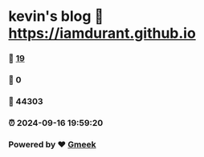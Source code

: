 # kevin's blog :link: https://iamdurant.github.io 
### :page_facing_up: [19](https://iamdurant.github.io/tag.html) 
### :speech_balloon: 0 
### :hibiscus: 44303 
### :alarm_clock: 2024-09-16 19:59:20 
### Powered by :heart: [Gmeek](https://github.com/Meekdai/Gmeek)
